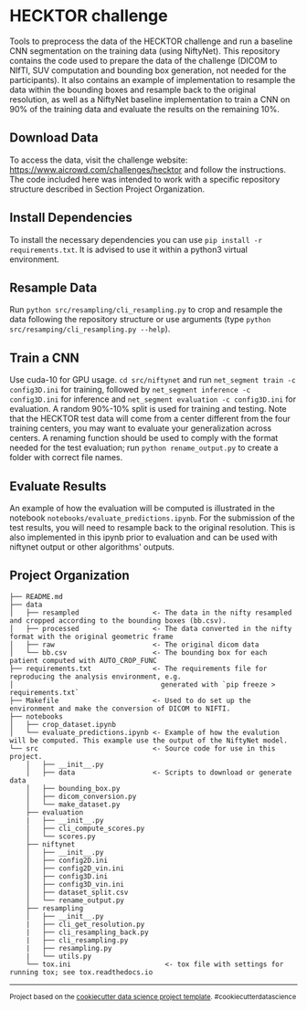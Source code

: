 HECKTOR challenge
==============================

Tools to preprocess the data of the HECKTOR challenge and run a baseline CNN segmentation on the training data (using NiftyNet). This repository contains the code used to prepare the data of the challenge (DICOM to NIfTI, SUV computation and bounding box generation, not needed for the participants). It also contains an example of implementation to resample the data within the bounding boxes and resample back to the original resolution, as well as a NiftyNet baseline implementation to train a CNN on 90% of the training data and evaluate the results on the remaining 10%.


Download Data
------------
To access the data, visit the challenge website: https://www.aicrowd.com/challenges/hecktor and follow the instructions.
The code included here was intended to work with a specific repository structure described in Section Project Organization. 

Install Dependencies
------------
To install the necessary dependencies you can use `pip install -r requirements.txt`. It is advised to use it within
a python3 virtual environment.


Resample Data
------------
Run `python src/resampling/cli_resampling.py` to crop and resample the data following the repository structure or use arguments (type `python src/resamping/cli_resampling.py --help`).

Train a CNN
------------
Use cuda-10 for GPU usage.
`cd src/niftynet` and run `net_segment train -c config3D.ini` for training, followed by
`net_segment inference -c config3D.ini` for inference and `net_segment evaluation -c config3D.ini` for evaluation. 
A random 90%-10% split is used for training and testing. 
Note that the HECKTOR test data will come from a center different from the four training centers, you may want to evaluate your generalization across centers.
A renaming function should be used to comply with the format needed for the test evaluation; run `python rename_output.py` to create a folder with correct file names.

Evaluate Results
------------
An example of how the evaluation will be computed is illustrated in the notebook `notebooks/evaluate_predictions.ipynb`.
For the submission of the test results, you will need to resample back to the original resolution. 
This is also implemented in this ipynb prior to evaluation and can be used with niftynet output or other algorithms' outputs.

Project Organization
------------

    ├── README.md                     
    ├── data
    │   ├── resampled                  <- The data in the nifty resampled and cropped according to the bounding boxes (bb.csv).
    │   ├── processed                  <- The data converted in the nifty format with the original geometric frame
    │   ├── raw                        <- The original dicom data
    │   └── bb.csv                     <- The bounding box for each patient computed with AUTO_CROP_FUNC
    ├── requirements.txt               <- The requirements file for reproducing the analysis environment, e.g.
    │                                    generated with `pip freeze > requirements.txt`
    ├── Makefile                       <- Used to do set up the environment and make the conversion of DICOM to NIFTI.
    ├── notebooks
    │   ├── crop_dataset.ipynb
    │   └── evaluate_predictions.ipynb <- Example of how the evalution will be computed. This example use the output of the NiftyNet model.
    └── src                            <- Source code for use in this project.
        │   ├── __init__.py
        │   ├── data                   <- Scripts to download or generate data
        │   ├── bounding_box.py
        │   ├── dicom_conversion.py
        │   └── make_dataset.py
        ├── evaluation
        |   ├── __init__.py
        │   ├── cli_compute_scores.py
        │   └── scores.py
        ├── niftynet
        │   ├── __init__.py
        │   ├── config2D.ini
        │   ├── config2D_vin.ini
        │   ├── config3D.ini
        │   ├── config3D_vin.ini
        │   ├── dataset_split.csv
        │   └── rename_output.py
        ├── resampling
        │   ├── __init__.py
        |   ├── cli_get_resolution.py
        |   ├── cli_resampling_back.py
        |   ├── cli_resampling.py
        |   ├── resampling.py
        |   └── utils.py
        └── tox.ini                       <- tox file with settings for running tox; see tox.readthedocs.io

--------

<p><small>Project based on the <a target="_blank" href="https://drivendata.github.io/cookiecutter-data-science/">cookiecutter data science project template</a>. #cookiecutterdatascience</small></p>
